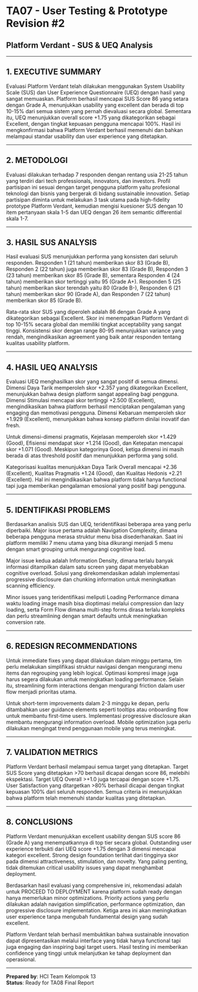 # TA07 - User Testing & Prototype Revision #2
## Platform Verdant - SUS & UEQ Analysis

---

## 1. EXECUTIVE SUMMARY

Evaluasi Platform Verdant telah dilakukan menggunakan System Usability Scale (SUS) dan User Experience Questionnaire (UEQ) dengan hasil yang sangat memuaskan. Platform berhasil mencapai SUS Score 86 yang setara dengan Grade A, menunjukkan usability yang excellent dan berada di top 10-15% dari semua sistem yang pernah dievaluasi secara global. Sementara itu, UEQ menunjukkan overall score +1.75 yang dikategorikan sebagai Excellent, dengan tingkat kepuasan pengguna mencapai 100%. Hasil ini mengkonfirmasi bahwa Platform Verdant berhasil memenuhi dan bahkan melampaui standar usability dan user experience yang ditetapkan.

---

## 2. METODOLOGI

Evaluasi dilakukan terhadap 7 responden dengan rentang usia 21-25 tahun yang terdiri dari tech professionals, innovators, dan investors. Profil partisipan ini sesuai dengan target pengguna platform yaitu profesional teknologi dan bisnis yang bergerak di bidang sustainable innovation. Setiap partisipan diminta untuk melakukan 3 task utama pada high-fidelity prototype Platform Verdant, kemudian mengisi kuesioner SUS dengan 10 item pertanyaan skala 1-5 dan UEQ dengan 26 item semantic differential skala 1-7.

---

## 3. HASIL SUS ANALYSIS

Hasil evaluasi SUS menunjukkan performa yang konsisten dari seluruh responden. Responden 1 (21 tahun) memberikan skor 83 (Grade B), Responden 2 (22 tahun) juga memberikan skor 83 (Grade B), Responden 3 (23 tahun) memberikan skor 85 (Grade B), sementara Responden 4 (24 tahun) memberikan skor tertinggi yaitu 95 (Grade A+). Responden 5 (25 tahun) memberikan skor terendah yaitu 80 (Grade B-), Responden 6 (21 tahun) memberikan skor 90 (Grade A), dan Responden 7 (22 tahun) memberikan skor 85 (Grade B).

Rata-rata skor SUS yang diperoleh adalah 86 dengan Grade A yang dikategorikan sebagai Excellent. Skor ini menempatkan Platform Verdant di top 10-15% secara global dan memiliki tingkat acceptability yang sangat tinggi. Konsistensi skor dengan range 80-95 menunjukkan variance yang rendah, mengindikasikan agreement yang baik antar responden tentang kualitas usability platform.

---

## 4. HASIL UEQ ANALYSIS

Evaluasi UEQ menghasilkan skor yang sangat positif di semua dimensi. Dimensi Daya Tarik memperoleh skor +2.357 yang dikategorikan Excellent, menunjukkan bahwa design platform sangat appealing bagi pengguna. Dimensi Stimulasi mencapai skor tertinggi +2.500 (Excellent), mengindikasikan bahwa platform berhasil menciptakan pengalaman yang engaging dan memotivasi pengguna. Dimensi Kebaruan memperoleh skor +1.929 (Excellent), menunjukkan bahwa konsep platform dinilai inovatif dan fresh.

Untuk dimensi-dimensi pragmatis, Kejelasan memperoleh skor +1.429 (Good), Efisiensi mendapat skor +1.214 (Good), dan Ketepatan mencapai skor +1.071 (Good). Meskipun kategorinya Good, ketiga dimensi ini masih berada di atas threshold positif dan menunjukkan performa yang solid.

Kategorisasi kualitas menunjukkan Daya Tarik Overall mencapai +2.36 (Excellent), Kualitas Pragmatis +1.24 (Good), dan Kualitas Hedonis +2.21 (Excellent). Hal ini mengindikasikan bahwa platform tidak hanya functional tapi juga memberikan pengalaman emosional yang positif bagi pengguna.

---

## 5. IDENTIFIKASI PROBLEMS

Berdasarkan analisis SUS dan UEQ, teridentifikasi beberapa area yang perlu diperbaiki. Major issue pertama adalah Navigation Complexity, dimana beberapa pengguna merasa struktur menu bisa disederhanakan. Saat ini platform memiliki 7 menu utama yang bisa dikurangi menjadi 5 menu dengan smart grouping untuk mengurangi cognitive load.

Major issue kedua adalah Information Density, dimana terlalu banyak informasi ditampilkan dalam satu screen yang dapat menyebabkan cognitive overload. Solusi yang direkomendasikan adalah implementasi progressive disclosure dan chunking information untuk meningkatkan scanning efficiency.

Minor issues yang teridentifikasi meliputi Loading Performance dimana waktu loading image masih bisa dioptimasi melalui compression dan lazy loading, serta Form Flow dimana multi-step forms dirasa terlalu kompleks dan perlu streamlining dengan smart defaults untuk meningkatkan conversion rate.

---

## 6. REDESIGN RECOMMENDATIONS

Untuk immediate fixes yang dapat dilakukan dalam minggu pertama, tim perlu melakukan simplifikasi struktur navigasi dengan mengurangi menu items dan regrouping yang lebih logical. Optimasi kompresi image juga harus segera dilakukan untuk meningkatkan loading performance. Selain itu, streamlining form interactions dengan mengurangi friction dalam user flow menjadi prioritas utama.

Untuk short-term improvements dalam 2-3 minggu ke depan, perlu ditambahkan user guidance elements seperti tooltips atau onboarding flow untuk membantu first-time users. Implementasi progressive disclosure akan membantu mengurangi information overload. Mobile optimization juga perlu dilakukan mengingat trend penggunaan mobile yang terus meningkat.

---

## 7. VALIDATION METRICS

Platform Verdant berhasil melampaui semua target yang ditetapkan. Target SUS Score yang ditetapkan >70 berhasil dicapai dengan score 86, melebihi ekspektasi. Target UEQ Overall >+1.0 juga tercapai dengan score +1.75. User Satisfaction yang ditargetkan >80% berhasil dicapai dengan tingkat kepuasan 100% dari seluruh responden. Semua criteria ini menunjukkan bahwa platform telah memenuhi standar kualitas yang ditetapkan.

---

## 8. CONCLUSIONS

Platform Verdant menunjukkan excellent usability dengan SUS score 86 (Grade A) yang menempatkannya di top tier secara global. Outstanding user experience terbukti dari UEQ score +1.75 dengan 3 dimensi mencapai kategori excellent. Strong design foundation terlihat dari tingginya skor pada dimensi attractiveness, stimulation, dan novelty. Yang paling penting, tidak ditemukan critical usability issues yang dapat menghambat deployment.

Berdasarkan hasil evaluasi yang comprehensive ini, rekomendasi adalah untuk PROCEED TO DEPLOYMENT karena platform sudah ready dengan hanya memerlukan minor optimizations. Priority actions yang perlu dilakukan adalah navigation simplification, performance optimization, dan progressive disclosure implementation. Ketiga area ini akan meningkatkan user experience tanpa mengubah fundamental design yang sudah excellent.

Platform Verdant telah berhasil membuktikan bahwa sustainable innovation dapat dipresentasikan melalui interface yang tidak hanya functional tapi juga engaging dan inspiring bagi target users. Hasil testing ini memberikan confidence yang tinggi untuk melanjutkan ke tahap deployment dan operasional.

---

**Prepared by**: HCI Team Kelompok 13  
**Status**: Ready for TA08 Final Report 
